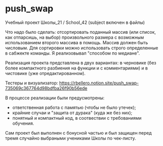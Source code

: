 # push_swap

Учебный проект Школы_21 / School_42 (subject включен в файлы)

Что надо было сделать: отсортировать поданный массив (или список, как отпарсишь, на выбор) произвольного размера с возможным использованием второго массива в помощь. Массив должен быть числовым. Для сортировки можно использовать строго определенные в сабжекте команды. Я реализовывал "способом по медиане".

Реализация проекта представлена в двух вариантах: в черновике (без более компактного разбиения на функции и с комментариями) и в чистовике (уже отредактированном).

Тестеры и визуализатор: https://rbellero.notion.site/push_swap-735069c367764d98bdfba26f90b56ede

В процессе реализации были предусмотрены:
- ответственная работа с памятью (чтобы не было утечек);
- крайние случаи и "защита от дурака" (куда же без них);
- понятный и компактный код, в соотвествии с требованиями обучения.

Сам проект был выполнен с бонусной частью и был защищен перед тремя случайно выбраными учениками Школы по чек-листу.
